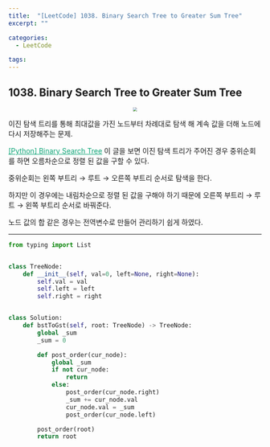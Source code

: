 ```yaml
---
title:  "[LeetCode] 1038. Binary Search Tree to Greater Sum Tree"
excerpt: ""

categories:
  - LeetCode

tags:
---
```


## 1038. Binary Search Tree to Greater Sum Tree

<center><img src="https://nam-ki-bok.github.io/assets/images/leetcode/sumoftree.png" style="zoom:50%;" /></center>

이진 탐색 트리를 통해 최대값을 가진 노드부터 차례대로 탐색 해 계속 값을 더해 노드에 다시 저장해주는 문제.

<a href="https://nam-ki-bok.github.io/python/Python_BinaryTree/" style="color:#0FA678">[Python] Binary Search Tree</a> 이 글을 보면 이진 탐색 트리가 주어진 경우 중위순회를 하면 오름차순으로 정렬 된 값을 구할 수 있다.

중위순회는 왼쪽 부트리 &rarr; 루트 &rarr; 오른쪽 부트리 순서로 탐색을 한다.

하지만 이 경우에는 내림차순으로 정렬 된 값을 구해야 하기 때문에 오른쪽 부트리 &rarr; 루트 &rarr; 왼쪽 부트리 순서로 바꿔준다.

노드 값의 합 같은 경우는 전역변수로 만들어 관리하기 쉽게 하였다.

---

```python
from typing import List


class TreeNode:
	def __init__(self, val=0, left=None, right=None):
		self.val = val
		self.left = left
		self.right = right


class Solution:
	def bstToGst(self, root: TreeNode) -> TreeNode:
		global _sum
		_sum = 0

		def post_order(cur_node):
			global _sum
			if not cur_node:
				return
			else:
				post_order(cur_node.right)
				_sum += cur_node.val
				cur_node.val = _sum
				post_order(cur_node.left)

		post_order(root)
		return root
```

